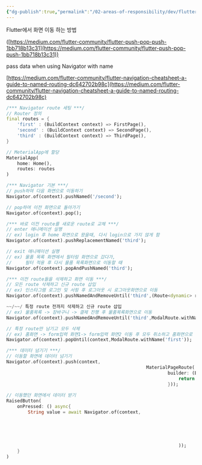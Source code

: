 ```yaml
---
{"dg-publish":true,"permalink":"/02-areas-of-responsibility/dev/flutter/flutter-navigation-push-pop/","tags":["dev","flutter"],"noteIcon":""}
---
```



Flutter에서 화면 이동 하는 방법

([https://medium.com/flutter-community/flutter-push-pop-push-1bb718b13c31](https://medium.com/flutter-community/flutter-push-pop-push-1bb718b13c31))

pass data when using Navigator with name

[https://medium.com/flutter-community/flutter-navigation-cheatsheet-a-guide-to-named-routing-dc642702b98c](https://medium.com/flutter-community/flutter-navigation-cheatsheet-a-guide-to-named-routing-dc642702b98c)

```dart
/*** Navigator route 세팅 ***/
// Router 정의
final routes = {
	'first' : (BuildContext context) => FirstPage(),
	'second' : (BuildContext context) => SecondPage(),
	'third' : (BuildContext context) => ThirdPage(),
}

// MeterialApp에 할당
MaterialApp(
	home: Home(),
	routes: routes
)

/*** Navigator 기본 ***/
// push하여 다음 화면으로 이동하기
Navigator.of(context).pushNamed('/second');

// pop하여 이전 화면으로 돌아가기
Navigator.of(context).pop();

/*** 바로 이전 route를 새로운 route로 교체 ***/
// enter 애니메이션 실행 
// ex) login 후 home 화면으로 왔을때, 다시 login으로 가지 않게 함
Navigator.of(context).pushReplacementNamed('third');

// exit 애니메이션 실행
// ex) 물품 목록 화면에서 필터링 화면으로 갔다가, 
//     필터 적용 후 다시 물품 목록화면으로 이동할 때
Navigator.of(context).popAndPushNamed('third');

/*** 이전 route들을 삭제하고 화면 이동 ***/
// 모든 route 삭제하고 신규 route 삽입
// ex) 인스타그램 로그인 및 서핑 후 로그아웃 시 로그아웃화면으로 이동
Navigator.of(context).pushNamedAndRemoveUntil('third',(Route<dynamic> route) => false);

~~/~~/ 특정 route 전까지 삭제하고 신규 route 삽입
// ex) 물품목록 -> 장바구니 -> 결제 진행 후 물품목록화면으로 이동 
Navigator.of(context).pushNamedAndRemoveUntil('third',ModalRoute.withName('first'));

// 특정 route만 남기고 모두 삭제
// ex) 홈화면 -> form입력 화면1-> form입력 화면2 이동 후 모두 취소하고 홈화면으로 이동 
Navigator.of(context).popUntil(context,ModalRoute.withName('first'));

/*** 데이터 넘기기 ***/
// 이동할 화면에 데이터 넘기기
Navigator.of(context).push(context, 
													MaterialPageRoute(
															builder: (BuildContext context){
																return SecondPage(param);
															}));
																		
// 이동했던 화면에서 데이터 받기
RaisedButton(
	onPressed: () async{
		String value = await Navigator.of(context, 
																		MaterialPageRoute<String>(
																			builder: (BuildContext context){
																				return /* something */
																					onTap: () {Navigator.pop(context,'str');}
																			}
																));
	}
)

```